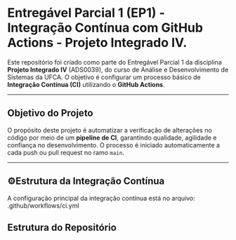 # Entregável Parcial 1 (EP1) - Integração Contínua com GitHub Actions - Projeto Integrado IV.

Este repositório foi criado como parte do Entregável Parcial 1 da disciplina **Projeto Integrado IV** (ADS0039), do curso de Análise e Desenvolvimento de Sistemas da UFCA. O objetivo é configurar um processo básico de **Integração Contínua (CI)** utilizando o **GitHub Actions**.

---

## Objetivo do Projeto

O propósito deste projeto é automatizar a verificação de alterações no código por meio de um **pipeline de CI**, garantindo qualidade, agilidade e confiança no desenvolvimento. O processo é iniciado automaticamente a cada push ou pull request no ramo `main`.

---

## ⚙Estrutura da Integração Contínua

A configuração principal da integração contínua está no arquivo: .github/workflows/ci.yml




## Estrutura do Repositório



